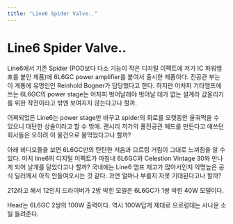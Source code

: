 ```yaml
---
title: "Line6 Spider Valve.."
---
```

# Line6 Spider Valve..

Line6에서 기존 Spider (POD보다 다소 기능이 작은 디지털 이펙트에 저가 IC 파워앰프를 붙인 제품)에 6L6GC power amplifier를 붙여서 출시한 제품이다. 진공관 부는 이 계통에 유명인인 Reinhold Bogner가 담당했다고 한다. 하지만 어차피 기타앰프에 쓰는 6L6GC의 power stage는 어차피 벗어날래야 벗어날 데가 없는 설계라 값올리기를 위한 작전이라고 밖엔 보여지지 않는다고나 할까.

어찌되었든 Line6는 power stage만 바꾸고 spider의 회로를 오랫동안 울궈먹을 수 있으니 대단한 상술이라고 할 수 밖에. 괜시리 저가의 풀진공관 헤드를 만든다고 애쓰던 회사들은 오히려 이 물건으로 물먹었다고나 할까?

아래 비디오들을 보면 6L6GC만의 탄탄한 저음과 으르렁 거림이 그대로 느껴짐을 알 수 있다. 마치 line6의 디지털 이펙트가 마침내 6L6GC와 Celestion Vintage 30와 만나게 되어 날개를 달았다고나 할까? 국내에는 Line6 앰프 재고가 많아서인지 악명높은 공식 딜러께서 아직 안들여오시는 것 같다. 과연 얼마나 부를지 자못 기대된다고나 할까?

212라고 해서 12인치 드라이버가 2방 박힌 모델은 6L6GC가 1쌍 박힌 40W 모델이다.




Head는 6L6GC 2쌍의 100W 출력이다. 역시 100W답게 제대로 으르렁대는 사나운 소릴 들려준다.






